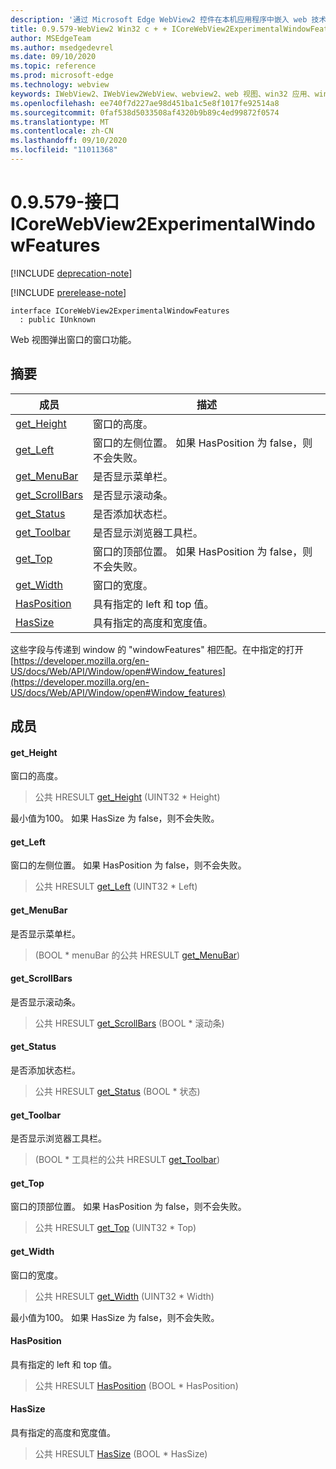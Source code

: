 ```yaml
---
description: '通过 Microsoft Edge WebView2 控件在本机应用程序中嵌入 web 技术 (HTML、CSS 和 JavaScript) '
title: 0.9.579-WebView2 Win32 c + + ICoreWebView2ExperimentalWindowFeatures
author: MSEdgeTeam
ms.author: msedgedevrel
ms.date: 09/10/2020
ms.topic: reference
ms.prod: microsoft-edge
ms.technology: webview
keywords: IWebView2、IWebView2WebView、webview2、web 视图、win32 应用、win32、edge、ICoreWebView2、ICoreWebView2Controller、浏览器控件、边缘 html、ICoreWebView2ExperimentalWindowFeatures
ms.openlocfilehash: ee740f7d227ae98d451ba1c5e8f1017fe92514a8
ms.sourcegitcommit: 0faf538d5033508af4320b9b89c4ed99872f0574
ms.translationtype: MT
ms.contentlocale: zh-CN
ms.lasthandoff: 09/10/2020
ms.locfileid: "11011368"
---
```

# 0.9.579-接口 ICoreWebView2ExperimentalWindowFeatures 

[!INCLUDE [deprecation-note](../../includes/deprecation-note.md)]

[!INCLUDE [prerelease-note](../../includes/prerelease-note.md)]

```
interface ICoreWebView2ExperimentalWindowFeatures
  : public IUnknown
```

Web 视图弹出窗口的窗口功能。

## 摘要

 成员                        | 描述
--------------------------------|---------------------------------------------
[get_Height](#get_height) | 窗口的高度。
[get_Left](#get_left) | 窗口的左侧位置。 如果 HasPosition 为 false，则不会失败。
[get_MenuBar](#get_menubar) | 是否显示菜单栏。
[get_ScrollBars](#get_scrollbars) | 是否显示滚动条。
[get_Status](#get_status) | 是否添加状态栏。
[get_Toolbar](#get_toolbar) | 是否显示浏览器工具栏。
[get_Top](#get_top) | 窗口的顶部位置。 如果 HasPosition 为 false，则不会失败。
[get_Width](#get_width) | 窗口的宽度。
[HasPosition](#hasposition) | 具有指定的 left 和 top 值。
[HasSize](#hassize) | 具有指定的高度和宽度值。

这些字段与传递到 window 的 "windowFeatures" 相匹配。在中指定的打开 [https://developer.mozilla.org/en-US/docs/Web/API/Window/open#Window_features](https://developer.mozilla.org/en-US/docs/Web/API/Window/open#Window_features)

## 成员

#### get_Height 

窗口的高度。

> 公共 HRESULT [get_Height](#get_height) (UINT32 * Height) 

最小值为100。 如果 HasSize 为 false，则不会失败。

#### get_Left 

窗口的左侧位置。 如果 HasPosition 为 false，则不会失败。

> 公共 HRESULT [get_Left](#get_left) (UINT32 * Left) 

#### get_MenuBar 

是否显示菜单栏。

>  (BOOL * menuBar 的公共 HRESULT [get_MenuBar](#get_menubar)) 

#### get_ScrollBars 

是否显示滚动条。

> 公共 HRESULT [get_ScrollBars](#get_scrollbars) (BOOL * 滚动条) 

#### get_Status 

是否添加状态栏。

> 公共 HRESULT [get_Status](#get_status) (BOOL * 状态) 

#### get_Toolbar 

是否显示浏览器工具栏。

>  (BOOL * 工具栏的公共 HRESULT [get_Toolbar](#get_toolbar)) 

#### get_Top 

窗口的顶部位置。 如果 HasPosition 为 false，则不会失败。

> 公共 HRESULT [get_Top](#get_top) (UINT32 * Top) 

#### get_Width 

窗口的宽度。

> 公共 HRESULT [get_Width](#get_width) (UINT32 * Width) 

最小值为100。 如果 HasSize 为 false，则不会失败。

#### HasPosition 

具有指定的 left 和 top 值。

> 公共 HRESULT [HasPosition](#hasposition) (BOOL * HasPosition) 

#### HasSize 

具有指定的高度和宽度值。

> 公共 HRESULT [HasSize](#hassize) (BOOL * HasSize) 

